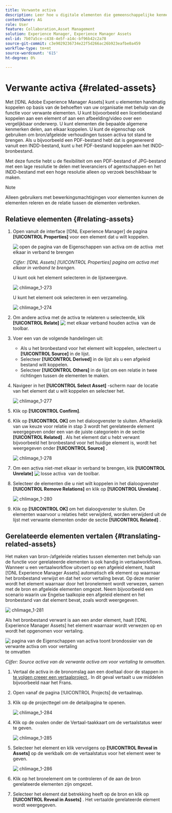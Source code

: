 ```yaml
---
title: Verwante activa
description: Leer hoe u digitale elementen die gemeenschappelijke kenmerken delen, koppelt. Maak ook bronafhankelijke relaties tussen digitale elementen.
contentOwner: AG
role: User
feature: Collaboration,Asset Management
solution: Experience Manager, Experience Manager Assets
exl-id: 7b07a5ce-c438-4e5f-a14c-bf96b42c2a78
source-git-commit: c3e9029236734e22f5d266ac26b923eafbe0a459
workflow-type: tm+mt
source-wordcount: '615'
ht-degree: 0%

---
```


# Verwante activa {#related-assets}

Met [!DNL Adobe Experience Manager Assets] kunt u elementen handmatig koppelen op basis van de behoeften van uw organisatie met behulp van de functie voor verwante elementen. U kunt bijvoorbeeld een licentiebestand koppelen aan een element of aan een afbeelding/video over een vergelijkbaar onderwerp. U kunt elementen die bepaalde algemene kenmerken delen, aan elkaar koppelen. U kunt de eigenschap ook gebruiken om bron/afgeleide verhoudingen tussen activa tot stand te brengen. Als u bijvoorbeeld een PDF-bestand hebt dat is gegenereerd vanuit een INDD-bestand, kunt u het PDF-bestand koppelen aan het INDD-bronbestand.

Met deze functie hebt u de flexibiliteit om een PDF-bestand of JPG-bestand met een lage resolutie te delen met leveranciers of agentschappen en het INDD-bestand met een hoge resolutie alleen op verzoek beschikbaar te maken.

>[!NOTE]
>
>Alleen gebruikers met bewerkingsmachtigingen voor elementen kunnen de elementen releren en de relatie tussen de elementen verbreken.

## Relatieve elementen {#relating-assets}

1. Open vanuit de interface [!DNL Experience Manager] de pagina **[!UICONTROL Properties]** voor een element dat u wilt koppelen.

   ![&#x200B; open de pagina van de Eigenschappen van activa om de activa &#x200B;](assets/asset-properties-relate-assets.png) met elkaar in verband te brengen

   *Cijfer: [!DNL Assets] [!UICONTROL Properties] pagina om activa met elkaar in verband te brengen.*

   U kunt ook het element selecteren in de lijstweergave.

   ![&#x200B; chlimage_1-273 &#x200B;](assets/chlimage_1-273.png)

   U kunt het element ook selecteren in een verzameling.

   ![&#x200B; chlimage_1-274 &#x200B;](assets/chlimage_1-274.png)

1. Om andere activa met de activa te relateren u selecteerde, klik **[!UICONTROL Relate]** ![&#x200B; met elkaar verband houden activa &#x200B;](assets/do-not-localize/link-relate.png) van de toolbar.
1. Voer een van de volgende handelingen uit:

   * Als u het bronbestand voor het element wilt koppelen, selecteert u **[!UICONTROL Source]** in de lijst.
   * Selecteer **[!UICONTROL Derived]** in de lijst als u een afgeleid bestand wilt koppelen.
   * Selecteer **[!UICONTROL Others]** in de lijst om een relatie in twee richtingen tussen de elementen te maken.

1. Navigeer in het **[!UICONTROL Select Asset]** -scherm naar de locatie van het element dat u wilt koppelen en selecteer het.

   ![&#x200B; chlimage_1-277 &#x200B;](assets/chlimage_1-277.png)

1. Klik op **[!UICONTROL Confirm]**.
1. Klik op **[!UICONTROL OK]** om het dialoogvenster te sluiten. Afhankelijk van uw keuze voor relatie in stap 3 wordt het gerelateerde element weergegeven onder een van de juiste categorieën in de sectie **[!UICONTROL Related]** . Als het element dat u hebt verwant bijvoorbeeld het bronbestand voor het huidige element is, wordt het weergegeven onder **[!UICONTROL Source]** .

   ![&#x200B; chlimage_1-278 &#x200B;](assets/chlimage_1-278.png)

1. Om een activa niet-met elkaar in verband te brengen, klik **[!UICONTROL Unrelate]** ![&#x200B; losse activa &#x200B;](assets/do-not-localize/link-unrelate-icon.png) van de toolbar.

1. Selecteer de elementen die u niet wilt koppelen in het dialoogvenster **[!UICONTROL Remove Relations]** en klik op **[!UICONTROL Unrelate]** .

   ![&#x200B; chlimage_1-280 &#x200B;](assets/chlimage_1-280.png)

1. Klik op **[!UICONTROL OK]** om het dialoogvenster te sluiten. De elementen waarvoor u relaties hebt verwijderd, worden verwijderd uit de lijst met verwante elementen onder de sectie **[!UICONTROL Related]** .

## Gerelateerde elementen vertalen {#translating-related-assets}

Het maken van bron-/afgeleide relaties tussen elementen met behulp van de functie voor gerelateerde elementen is ook handig in vertaalworkflows. Wanneer u een vertaalworkflow uitvoert op een afgeleid element, haalt [!DNL Experience Manager Assets] automatisch elk element op waarnaar het bronbestand verwijst en dat het voor vertaling bevat. Op deze manier wordt het element waarnaar door het bronelement wordt verwezen, samen met de bron en afgeleide elementen omgezet. Neem bijvoorbeeld een scenario waarin uw Engelse taalkopie een afgeleid element en het bronbestand van dat element bevat, zoals wordt weergegeven.

![&#x200B; chlimage_1-281 &#x200B;](assets/chlimage_1-281.png)

Als het bronbestand verwant is aan een ander element, haalt [!DNL Experience Manager Assets] het element waarnaar wordt verwezen op en wordt het opgenomen voor vertaling.

![&#x200B; pagina van de Eigenschappen van activa toont brondossier van de verwante activa om voor vertaling &#x200B;](assets/asset-properties-source-asset.png) te omvatten

*Cijfer: Source activa van de verwante activa om voor vertaling te omvatten.*

1. Vertaal de activa in de bronomslag aan een doeltaal door de stappen in [&#x200B; te volgen creeer een vertaalproject &#x200B;](translation-projects.md#create-a-new-translation-project). In dit geval vertaalt u uw middelen bijvoorbeeld naar het Frans.

1. Open vanaf de pagina [!UICONTROL Projects] de vertaalmap.

1. Klik op de projecttegel om de detailpagina te openen.

   ![&#x200B; chlimage_1-284 &#x200B;](assets/chlimage_1-284.png)

1. Klik op de ovalen onder de Vertaal-taakkaart om de vertaalstatus weer te geven.

   ![&#x200B; chlimage_1-285 &#x200B;](assets/chlimage_1-285.png)

1. Selecteer het element en klik vervolgens op **[!UICONTROL Reveal in Assets]** op de werkbalk om de vertaalstatus voor het element weer te geven.

   ![&#x200B; chlimage_1-286 &#x200B;](assets/chlimage_1-286.png)

1. Klik op het bronelement om te controleren of de aan de bron gerelateerde elementen zijn omgezet.

1. Selecteer het element dat betrekking heeft op de bron en klik op **[!UICONTROL Reveal in Assets]** . Het vertaalde gerelateerde element wordt weergegeven.
